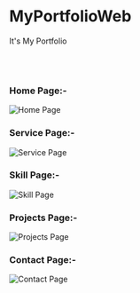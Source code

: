 # MyPortfolioWeb
It's My Portfolio


<br><br>
<h3>Home Page:-</h3>

![Home Page](https://github.com/Manoranjan492/MyPortfolioWeb/assets/119121227/f8523222-de78-4b68-a425-3f4b7ec99ea5)

<h3>Service Page:-</h3>

![Service Page](https://github.com/Manoranjan492/MyPortfolioWeb/assets/119121227/c35ab4a9-df1c-4434-b82e-f505ac343765)

<h3>Skill Page:-</h3>

![Skill Page](https://github.com/Manoranjan492/MyPortfolioWeb/assets/119121227/be8ddb88-22c1-4a00-9e87-e0330f2a405c)

<h3>Projects Page:-</h3>

![Projects Page](https://github.com/Manoranjan492/MyPortfolioWeb/assets/119121227/1dca3b77-a71a-4e0a-9852-a381f5c54cc1)

<h3>Contact Page:-</h3>

![Contact Page](https://github.com/Manoranjan492/MyPortfolioWeb/assets/119121227/5f850ab9-ffeb-4ba9-8bfd-968a0aa61b04)
